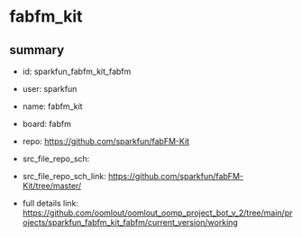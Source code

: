 # fabfm_kit
 
## summary 
* id: sparkfun_fabfm_kit_fabfm
* user: sparkfun
* name: fabfm_kit
* board: fabfm
* repo: https://github.com/sparkfun/fabFM-Kit



* src_file_repo_sch: 
* src_file_repo_sch_link: https://github.com/sparkfun/fabFM-Kit/tree/master/
* full details link: https://github.com/oomlout/oomlout_oomp_project_bot_v_2/tree/main/projects/sparkfun_fabfm_kit_fabfm/current_version/working  







